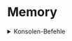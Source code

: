 # Memory


<details>
<summary>Konsolen-Befehle</summary>
  > "ng serve" um zu hosten.<br>
  > "ng graph" um Diagramm anzuzeigen.<br>
  > "ng build um zu builden dann in index.html href einfügen: href="https://lugraff.github.io/lucreativ/"<br>
  > "ng component-test "lib oder app"" um zu testen.<br>
  > "ng component-test "lib oder app" --watch" um mit GUI zu testen<br>
  > "npm outdated" um veraltete Versionen anzuzeigen.<br>
  > "ng update" um Versionen zu updaten. https://www.npmjs.com/package/npm-check-updates <br>
  > "ncu -i" um veraltete Versionen anzuzeigen und upzudaten.<br>
  > "ng run-many --target=lint" um ganzes Projekt zu linten.<br>
  > "npx prettier" format all files<br>
</details>
